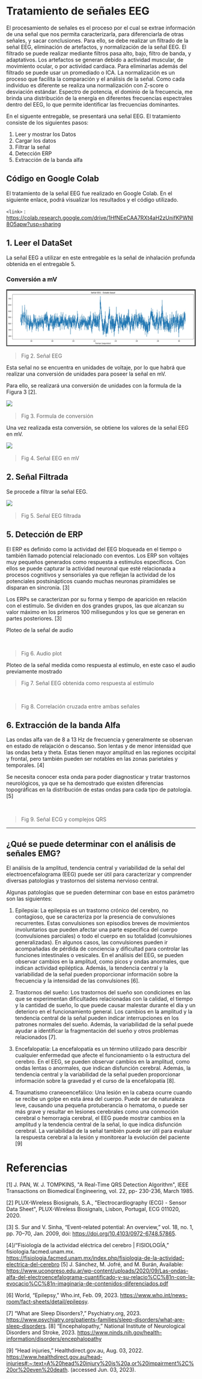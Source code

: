 # Tratamiento de señales EEG 
El procesamiento de señales es el proceso por el cual se extrae información de una señal que nos permita caracterizarla, para diferenciarla de otras señales, y sacar conclusiones. 
Para ello, se debe realizar un filtrado de la señal EEG, eliminación de artefactos, y normalización de la señal EEG. El filtrado se puede realizar mediante filtros pasa alto, bajo, filtro de banda, y adaptativos. Los artefactos se generan debido a actividad muscular, de movimiento ocular, o por actividad cardiaca. Para eliminarlas además del filtrado se puede usar un promediado o ICA. 
La normalización es un proceso que facilita la comparación y el análisis de la señal. Como cada individuo es diferente se realiza una normalización con Z-score o desviación estándar. 
Espectro de potencia, el dominio de la frecuencia, me brinda una distribución de la energía en diferentes frecuencias espectrales dentro del EEG, lo que permite identificar las frecuencias dominantes. 


En el siguente entregable, se presentará una señal EEG.
El tratamiento consiste de los siguientes pasos:
1. Leer y mostrar los Datos
2. Cargar los datos
3. Filtrar la señal 
4. Detección ERP
5. Extracción de la banda alfa

## Código en Google Colab
El tratamiento de la señal EEG fue realizado en Google Colab. En el siguiente enlace, podrá visualizar los resultados y el código utilizado.

`<link>` : https://colab.research.google.com/drive/1HfNEeCAA7RXt4aH2zUnifKPWNI8O5apw?usp=sharing


## 1. Leer el DataSet
La señal EEG a utilizar en este entregable es la señal de inhalación profunda obtenida en el entregable 5.

### Conversión a mV
![](https://github.com/RosauraAstete/Equipo9.github.io/blob/main/ISB/Laboratorios/10.%20Tratamiento%20de%20la%20se%C3%B1al%20EEG/Archivos/EEGse%C3%B1al.jpeg)
> Fig 2.  Señal EEG

Esta señal no se encuentra en unidades de voltaje, por lo que habrá que realizar una conversión de unidades para poseer la señal en mV.

Para ello, se realizará una conversión de unidades con la formula de la Figura 3 [2].

![](https://github.com/RosauraAstete/Equipo9.github.io/blob/main/ISB/Laboratorios/10.%20Tratamiento%20de%20la%20se%C3%B1al%20EEG/Archivos/formulaEEG.jpeg)
> Fig 3. Formula de conversión

Una vez realizada esta conversión, se obtiene los valores de la señal EEG en mV.

![](https://github.com/RosauraAstete/Equipo9.github.io/blob/main/ISB/Laboratorios/10.%20Tratamiento%20de%20la%20se%C3%B1al%20EEG/Archivos/EEGmv.jpeg)
> Fig 4. Señal EEG en mV

## 2. Señal Filtrada
Se procede a filtrar la señal EEG.

![](https://github.com/RosauraAstete/Equipo9.github.io/blob/main/ISB/Laboratorios/10.%20Tratamiento%20de%20la%20se%C3%B1al%20EEG/Archivos/EEGfiltrada.jpeg)
> Fig 5. Señal EEG filtrada

## 5. Detección de ERP
El ERP es definido como la actividad del EEG bloqueada en el tiempo o también llamado potencial relacionado con eventos. Los ERP son voltajes muy pequeños generados como respuesta a estímulos específicos. Con ellos se puede capturar la actividad neuronal que esté relacionada a procesos cognitivos y sensoriales ya que reflejan la actividad de los potenciales postsinápticos cuando muchas neuronas piramidales se disparan en sincronía. [3]

Los ERPs se caracterizan por su forma y tiempo de aparición en relación con el estímulo. Se dividen en dos grandes grupos, las que alcanzan su valor máximo en los primeros 100 milisegundos y los que se generan en partes posteriores. [3]


Ploteo de la señal de audio

![]()
> Fig 6. Audio plot

Ploteo de la señal medida como respuesta al estímulo, en este caso el audio previamente mostrado
![]()
> Fig 7. Señal EEG obtenida como respuesta al estímulo

![]()
> Fig 8. Correlación cruzada entre ambas señales

## 6. Extracción de la banda Alfa
Las ondas alfa van de 8 a 13 Hz de frecuencia y generalmente se observan en estado de relajación o descanso. Son lentas y de menor intensidad que las ondas beta y theta. Estas tienen mayor amplitud en las regiones occipital y frontal, pero también pueden ser notables en las zonas parietales y temporales. [4]

Se necesita conocer esta onda para poder diagnosticar y tratar trastornos neurológicos, ya que se ha demostrado que existen diferencias topográficas en la distribución de estas ondas para cada tipo de patología. [5]



![]()
> Fig 9. Señal ECG y complejos QRS

---
## ¿Qué se puede determinar con el análisis de señales EMG?
El análisis de la amplitud, tendencia central y variabilidad de la señal del electroencefalograma (EEG) puede ser útil para caracterizar y comprender diversas patologías y trastornos del sistema nervioso central. 

Algunas patologías que se pueden determinar con base en estos parámetro son las siguientes:

1. Epilepsia: La epilepsia es un trastorno crónico del cerebro, no contagioso, que se caracteriza por la presencia de convulsiones recurrentes. Estas convulsiones son episodios breves de movimientos involuntarios que pueden afectar una parte específica del cuerpo (convulsiones parciales) o todo el cuerpo en su totalidad (convulsiones generalizadas). En algunos casos, las convulsiones pueden ir acompañadas de pérdida de conciencia y dificultad para controlar las funciones intestinales o vesicales. En el análisis del EEG, se pueden observar cambios en la amplitud, como picos y ondas anormales, que indican actividad epiléptica. Además, la tendencia central y la variabilidad de la señal pueden proporcionar información sobre la frecuencia y la intensidad de las convulsiones [6].

2. Trastornos del sueño: Los trastornos del sueño son condiciones en las que se experimentan dificultades relacionadas con la calidad, el tiempo y la cantidad de sueño, lo que puede causar malestar durante el día y un deterioro en el funcionamiento general. Los cambios en la amplitud y la tendencia central de la señal pueden indicar interrupciones en los patrones normales del sueño. Además, la variabilidad de la señal puede ayudar a identificar la fragmentación del sueño y otros problemas relacionados [7].

3. Encefalopatía: La encefalopatía es un término utilizado para describir cualquier enfermedad que afecte el funcionamiento o la estructura del cerebro. En el EEG, se pueden observar cambios en la amplitud, como ondas lentas o anormales, que indican disfunción cerebral. Además, la tendencia central y la variabilidad de la señal pueden proporcionar información sobre la gravedad y el curso de la encefalopatía [8].

4. Traumatismo craneoencefálico: Una lesión en la cabeza ocurre cuando se recibe un golpe en esta área del cuerpo. Puede ser de naturaleza leve, causando una pequeña protuberancia o hematoma, o puede ser más grave y resultar en lesiones cerebrales como una conmoción cerebral o hemorragia cerebral, el EEG puede mostrar cambios en la amplitud y la tendencia central de la señal, lo que indica disfunción cerebral. La variabilidad de la señal también puede ser útil para evaluar la respuesta cerebral a la lesión y monitorear la evolución del paciente [9]



# Referencias
[1] J. PAN, W. J. TOMPKINS, "A Real-Time QRS Detection Algorithm", IEEE Transactions on Biomedical Engineering, vol. 22, pp- 230-236, March 1985.

[2] PLUX-Wireless Biosignals, S.A., "Electrocardiography (ECG) - Sensor Data Sheet", PLUX-Wireless Biosignals, Lisbon, Portugal, ECG 011020, 2020.

[3] S. Sur and V. Sinha, “Event-related potential: An overview,” vol. 18, no. 1, pp. 70–70, Jan. 2009, doi: https://doi.org/10.4103/0972-6748.57865.

[4]/“Fisiología de la actividad eléctrica del cerebro | FISIOLOGÍA,” fisiologia.facmed.unam.mx. https://fisiologia.facmed.unam.mx/index.php/fisiologia-de-la-actividad-electrica-del-cerebro 
‌
[5] J. Sánchez, M. Jofré, and M. Burán, Available: https://www.ucongreso.edu.ar/wp-content/uploads/2020/09/Las-ondas-alfa-del-electroencefalograma-cuantificado-y-su-relacio%CC%81n-con-la-evocacio%CC%81n-imaginaria-de-contenidos-diferenciados.pdf 

‌‌[6] World, “Epilepsy,” Who.int, Feb. 09, 2023. https://www.who.int/news-room/fact-sheets/detail/epilepsy.

[7] “What are Sleep Disorders?,” Psychiatry.org, 2023. https://www.psychiatry.org/patients-families/sleep-disorders/what-are-sleep-disorders.
‌
[8] “Encephalopathy,” National Institute of Neurological Disorders and Stroke, 2023. https://www.ninds.nih.gov/health-information/disorders/encephalopathy ‌

[9] “Head injuries,” Healthdirect.gov.au, Aug. 03, 2022. https://www.healthdirect.gov.au/head-injuries#:~:text=A%20head%20injury%20is%20a,or%20impairment%2C%20or%20even%20death. (accessed Jun. 03, 2023).

